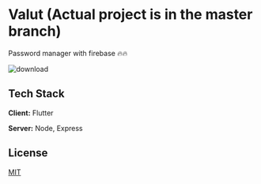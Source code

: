 # Valut (Actual project is in the master branch)

Password manager with firebase 🔥🔥

![download](https://github.com/user-attachments/assets/df28c5da-dd83-4c2b-8043-93d9384427bf)

## Tech Stack

**Client:** Flutter

**Server:** Node, Express

## License

[MIT](https://choosealicense.com/licenses/mit/)
